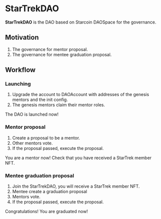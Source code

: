 # StarTrekDAO

**StarTrekDAO** is the DAO based on Starcoin DAOSpace for the governance.

## Motivation 

1. The governance for mentor proposal.
2. The governance for mentee graduation proposal.

## Workflow

### Launching 

1. Upgrade the account to DAOAccount with addresses of the genesis mentors and the init config.
2. The genesis mentors claim their mentor roles. 

The DAO is launched now!

### Mentor proposal

1. Create a proposal to be a mentor.
2. Other mentors vote.
3. If the proposal passed, execute the proposal.

You are a mentor now! Check that you have received a StarTrek member NFT.

### Mentee graduation proposal

1. Join the StarTrekDAO, you will receive a StarTrek member NFT.
2. Mentee create a graduation proposal
3. Mentors vote.
4. If the proposal passed, execute the proposal.

Congratulations! You are graduated now!